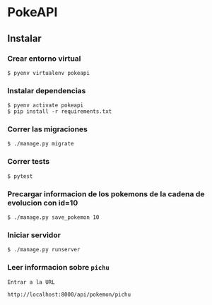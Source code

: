 # PokeAPI


## Instalar


### Crear entorno virtual
```
$ pyenv virtualenv pokeapi
```

### Instalar dependencias

```
$ pyenv activate pokeapi
$ pip install -r requirements.txt
```

### Correr las migraciones
```
$ ./manage.py migrate
```

### Correr tests
```
$ pytest
```


### Precargar informacion de los pokemons de la cadena de evolucion con id=10

```
$ ./manage.py save_pokemon 10
```


### Iniciar servidor
```
$ ./manage.py runserver
```

### Leer informacion sobre `pichu`
```
Entrar a la URL

http://localhost:8000/api/pokemon/pichu
```


